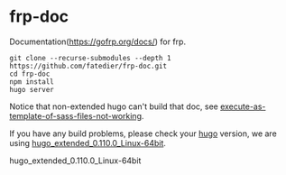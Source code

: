 # frp-doc

Documentation(https://gofrp.org/docs/) for frp.

```
git clone --recurse-submodules --depth 1 https://github.com/fatedier/frp-doc.git
cd frp-doc
npm install
hugo server
```

Notice that non-extended hugo can't build that doc, see [execute-as-template-of-sass-files-not-working](https://discourse.gohugo.io/t/execute-as-template-of-sass-files-not-working/17627/2).

If you have any build problems, please check your [hugo](https://github.com/gohugoio/hugo/releases) version, we are using [hugo_extended_0.110.0_Linux-64bit](https://github.com/gohugoio/hugo/releases/download/v0.110.0/hugo_extended_0.110.0_Linux-64bit.tar.gz).

hugo_extended_0.110.0_Linux-64bit
